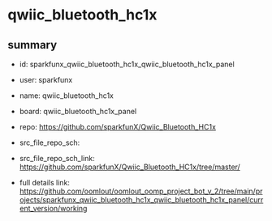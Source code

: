 # qwiic_bluetooth_hc1x
 
## summary 
* id: sparkfunx_qwiic_bluetooth_hc1x_qwiic_bluetooth_hc1x_panel
* user: sparkfunx
* name: qwiic_bluetooth_hc1x
* board: qwiic_bluetooth_hc1x_panel
* repo: https://github.com/sparkfunX/Qwiic_Bluetooth_HC1x



* src_file_repo_sch: 
* src_file_repo_sch_link: https://github.com/sparkfunX/Qwiic_Bluetooth_HC1x/tree/master/
* full details link: https://github.com/oomlout/oomlout_oomp_project_bot_v_2/tree/main/projects/sparkfunx_qwiic_bluetooth_hc1x_qwiic_bluetooth_hc1x_panel/current_version/working  







